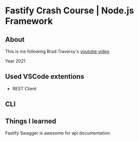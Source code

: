 # Fastify Crash Course | Node.js Framework

## About

This is me following Brad Traversy's [youtube video](https://youtu.be/Lk-uVEVGxOA)

Year 2021

## Used VSCode extentions

- REST Client

## CLI

## Things I learned

Fastify Swagger is awesome for api documentation
